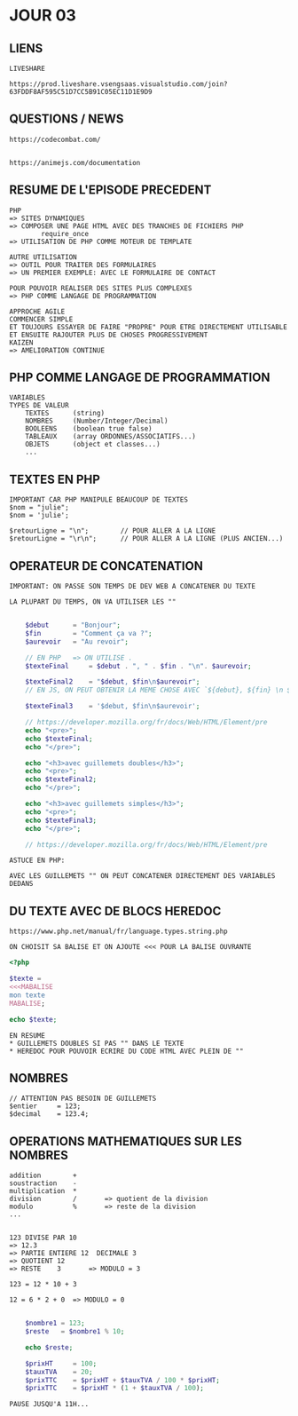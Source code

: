 # JOUR 03

## LIENS

    LIVESHARE

    https://prod.liveshare.vsengsaas.visualstudio.com/join?63FDDF8AF595C51D7CC5B91C05EC11D1E9D9


## QUESTIONS / NEWS


    https://codecombat.com/


    https://animejs.com/documentation


## RESUME DE L'EPISODE PRECEDENT


    PHP
    => SITES DYNAMIQUES
    => COMPOSER UNE PAGE HTML AVEC DES TRANCHES DE FICHIERS PHP
            require_once
    => UTILISATION DE PHP COMME MOTEUR DE TEMPLATE

    AUTRE UTILISATION
    => OUTIL POUR TRAITER DES FORMULAIRES
    => UN PREMIER EXEMPLE: AVEC LE FORMULAIRE DE CONTACT           

    POUR POUVOIR REALISER DES SITES PLUS COMPLEXES
    => PHP COMME LANGAGE DE PROGRAMMATION

    APPROCHE AGILE
    COMMENCER SIMPLE
    ET TOUJOURS ESSAYER DE FAIRE "PROPRE" POUR ETRE DIRECTEMENT UTILISABLE
    ET ENSUITE RAJOUTER PLUS DE CHOSES PROGRESSIVEMENT
    KAIZEN
    => AMELIORATION CONTINUE


## PHP COMME LANGAGE DE PROGRAMMATION    

    VARIABLES
    TYPES DE VALEUR
        TEXTES      (string)
        NOMBRES     (Number/Integer/Decimal)
        BOOLEENS    (boolean true false)
        TABLEAUX    (array ORDONNES/ASSOCIATIFS...)
        OBJETS      (object et classes...)
        ...

## TEXTES EN PHP

    IMPORTANT CAR PHP MANIPULE BEAUCOUP DE TEXTES
    $nom = "julie";
    $nom = 'julie';

    $retourLigne = "\n";        // POUR ALLER A LA LIGNE
    $retourLigne = "\r\n";      // POUR ALLER A LA LIGNE (PLUS ANCIEN...)


## OPERATEUR DE CONCATENATION

    IMPORTANT: ON PASSE SON TEMPS DE DEV WEB A CONCATENER DU TEXTE

    LA PLUPART DU TEMPS, ON VA UTILISER LES ""

```php

    $debut      = "Bonjour";
    $fin        = "Comment ça va ?";
    $aurevoir   = "Au revoir";

    // EN PHP   => ON UTILISE .
    $texteFinal     = $debut . ", " . $fin . "\n". $aurevoir;

    $texteFinal2    = "$debut, $fin\n$aurevoir";
    // EN JS, ON PEUT OBTENIR LA MEME CHOSE AVEC `${debut}, ${fin} \n ${aurevoir}`

    $texteFinal3    = '$debut, $fin\n$aurevoir';

    // https://developer.mozilla.org/fr/docs/Web/HTML/Element/pre
    echo "<pre>";
    echo $texteFinal;
    echo "</pre>";

    echo "<h3>avec guillemets doubles</h3>";
    echo "<pre>";
    echo $texteFinal2;
    echo "</pre>";

    echo "<h3>avec guillemets simples</h3>";
    echo "<pre>";
    echo $texteFinal3;
    echo "</pre>";

    // https://developer.mozilla.org/fr/docs/Web/HTML/Element/pre

```

    ASTUCE EN PHP:

    AVEC LES GUILLEMETS "" ON PEUT CONCATENER DIRECTEMENT DES VARIABLES DEDANS


## DU TEXTE AVEC DE BLOCS HEREDOC

    https://www.php.net/manual/fr/language.types.string.php

    ON CHOISIT SA BALISE ET ON AJOUTE <<< POUR LA BALISE OUVRANTE

```php
<?php

$texte = 
<<<MABALISE
mon texte
MABALISE;

echo $texte;

```

    EN RESUME
    * GUILLEMETS DOUBLES SI PAS "" DANS LE TEXTE
    * HEREDOC POUR POUVOIR ECRIRE DU CODE HTML AVEC PLEIN DE ""


## NOMBRES

    // ATTENTION PAS BESOIN DE GUILLEMETS
    $entier     = 123;
    $decimal    = 123.4;

## OPERATIONS MATHEMATIQUES SUR LES NOMBRES

    addition        +
    soustraction    -
    multiplication  *
    division        /       => quotient de la division
    modulo          %       => reste de la division     
    ...


    123 DIVISE PAR 10
    => 12.3
    => PARTIE ENTIERE 12  DECIMALE 3
    => QUOTIENT 12
    => RESTE    3       => MODULO = 3

    123 = 12 * 10 + 3

    12 = 6 * 2 + 0  => MODULO = 0

```php

    $nombre1 = 123;
    $reste   = $nombre1 % 10;

    echo $reste;

    $prixHT     = 100;
    $tauxTVA    = 20;
    $prixTTC    = $prixHT + $tauxTVA / 100 * $prixHT;
    $prixTTC    = $prixHT * (1 + $tauxTVA / 100);

```

    PAUSE JUSQU'A 11H...
